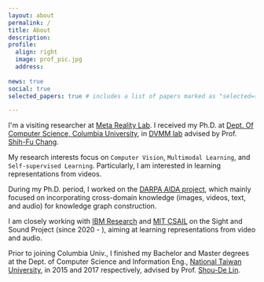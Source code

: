 ```yaml
---
layout: about
permalink: /
title: About
description:  
profile:
  align: right
  image: prof_pic.jpg
  address: 
     
news: true
social: true
selected_papers: true # includes a list of papers marked as "selected={true}"

---
```


I'm a visiting researcher at [Meta Reality Lab](https://about.meta.com/realitylabs/). I received my Ph.D. at [Dept. Of Computer Science, Columbia University](https://www.cs.columbia.edu/), in [DVMM lab](https://www.ee.columbia.edu/ln/dvmm/) advised by Prof. [Shih-Fu Chang](https://www.ee.columbia.edu/~sfchang/).

My research interests focus on `Computer Vision`, `Multimodal Learning`, and `Self-supervised Learning`. Particularly, I am interested in learning representations from videos.

During my Ph.D. period, I worked on the [DARPA AIDA project](https://www.darpa.mil/program/active-interpretation-of-disparate-alternatives), which mainly focused on incorporating cross-domain knowledge (images, videos, text, and audio) for knowledge graph construction.

I am closely working with [IBM Research](https://research.ibm.com/) and [MIT CSAIL](https://www.csail.mit.edu/person/jim-glass) on the Sight and Sound Project (since 2020 - ), aiming at learning representations from video and audio.

Prior to joining Columbia Univ., I finished my Bachelor and Master degrees at the Dept. of Computer Science and Information Eng., [National Taiwan University](https://www.csie.ntu.edu.tw/), in 2015 and 2017 respectively, advised by Prof. [Shou-De Lin](https://www.csie.ntu.edu.tw/~sdlin/). 
 